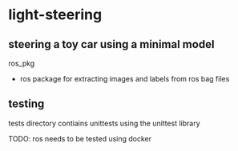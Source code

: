 # light-steering

## steering a toy car using a minimal model

ros_pkg
- ros package for extracting images and labels from ros bag files

## testing

tests directory contiains unittests using the unittest library

TODO: ros needs to be tested using docker

